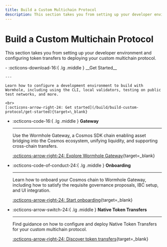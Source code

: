 ```yaml
---
title: Build a Custom Multichain Protocol
description: This section takes you from setting up your developer environment and configuring token transfers to deploying your custom multichain protocol. 
---
```


# Build a Custom Multichain Protocol

This section takes you from setting up your developer environment and configuring token transfers to deploying your custom multichain protocol.


<div class="grid cards" markdown>
-   :octicons-download-16:{ .lg .middle } __Get Started__

    ---

    Learn how to configure a development environment to build with Wormhole, including using the CLI, local validators, testing on public test networks, and more.

    <br>
    [:octicons-arrow-right-24: Get started](/build/build-custom-protocol/get-started){target=\_blank}

-   :octicons-code-16:{ .lg .middle } __Gateway__

    ---

    Use the Wormhole Gateway, a Cosmos SDK chain enabling asset bridging into the Cosmos ecosystem, unifying liquidity, and supporting cross-chain transfers.

    
    [:octicons-arrow-right-24: Explore Wormhole Gateway](wormhole-docs/build/build-custom-protocol/gateway){target=\_blank}

-   :octicons-code-of-conduct-24:{ .lg .middle } __Onboarding__

    ---

    Learn how to onboard your Cosmos chain to Wormhole Gateway, including how to satisfy the requisite governance proposals, IBC setup, and UI integration.

    
    [:octicons-arrow-right-24: Start onboarding](/build/build-custom-protocol/onboarding){target=\_blank}

-   :octicons-arrow-switch-24:{ .lg .middle } __Native Token Transfers__

    ---

    Find guidance on how to configure and deploy Native Token Transfers for your custom multichain protocol.

    
    [:octicons-arrow-right-24: Discover token transfers](/build/build-custom-protocol/native-token-transfers){target=\_blank}
</div>


